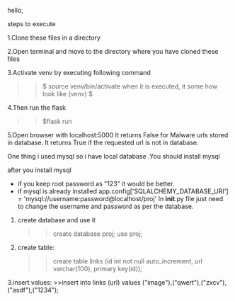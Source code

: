 hello,

steps to execute

1.Clone these files in a directory

2.Open terminal and move to the directory where you have cloned these files

3.Activate venv by executing following command 
   >> $ source venv/bin/activate 
  when it is executed, it some how look like 
   >> (venv) $

4.Then run the flask 
   >> $flask run

5.Open browser with 
    localhost:5000 
 It returns False for Malware urls stored in database.
 It returns True if the requested url is not in database.

One thing i used mysql so i have local database .You should install mysql

after you install mysql
* if you keep root password as "123" it would be better.
* if mysql is already installed 
    app.config['SQLALCHEMY_DATABASE_URI'] = 'mysql://username:password@localhost/proj'
  In __init__.py file just need to change the username and password as per the database. 
1. create database and use it
      >>create database proj;
      >>use proj;

2. create table:
      >>create table links (id int not null auto_increment, url varchar(100),  primary key(id));

3.insert values:
      >>insert into links (url) values ("image"),("qwert"),("zxcv"),("asdf"),("1234");
